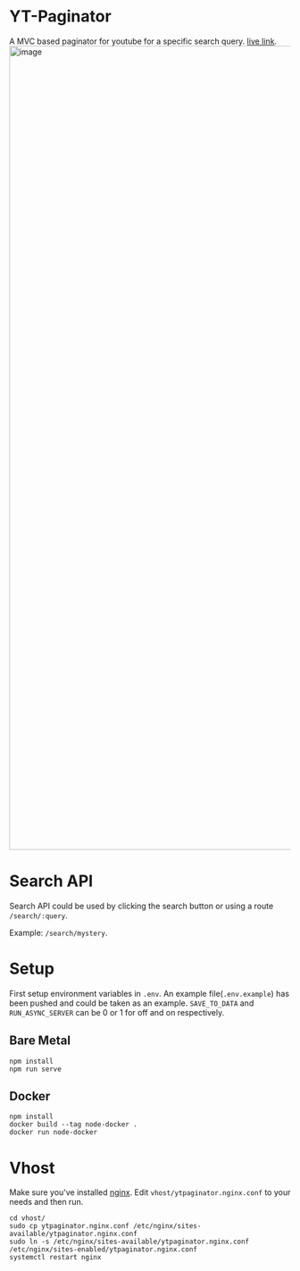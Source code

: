 # YT-Paginator
A MVC based paginator for youtube for a specific search query. [live link](http://ytpaginator.aviii.me/).
<img width="1440" alt="image" src="https://user-images.githubusercontent.com/45993519/174975901-2b13be52-167b-4562-8205-5f2763b38958.png">


# Search API
Search API could be used by clicking the search button or using a route `/search/:query`. 

Example: `/search/mystery`.

# Setup
First setup environment variables in `.env`.
An example file(`.env.example`) has been pushed and could be taken as an example. `SAVE_TO_DATA` and `RUN_ASYNC_SERVER` can be 0 or 1 for off and on respectively.
## Bare Metal
```
npm install
npm run serve 
```

## Docker
```
npm install
docker build --tag node-docker .
docker run node-docker
```

# Vhost
Make sure you've installed [nginx](https://www.digitalocean.com/community/tutorials/how-to-install-nginx-on-ubuntu-18-04).
Edit `vhost/ytpaginator.nginx.conf` to your needs and then run.
```
cd vhost/
sudo cp ytpaginator.nginx.conf /etc/nginx/sites-available/ytpaginator.nginx.conf
sudo ln -s /etc/nginx/sites-available/ytpaginator.nginx.conf /etc/nginx/sites-enabled/ytpaginator.nginx.conf
systemctl restart nginx
```
